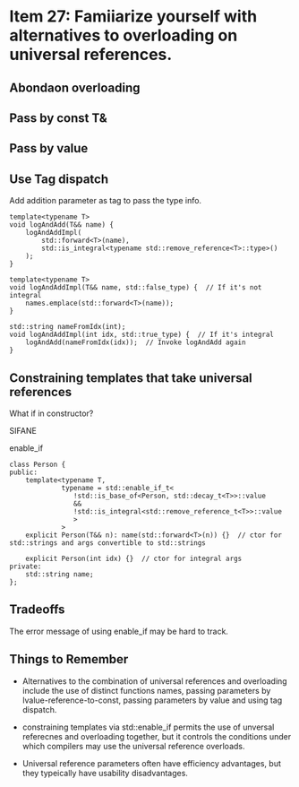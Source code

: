 # Item 27: Famiiarize yourself with alternatives to overloading on universal references.

## Abondaon overloading

## Pass by const T&

## Pass by value

## Use Tag dispatch

Add addition parameter as tag to pass the type info.

    template<typename T>
    void logAndAdd(T&& name) {
        logAndAddImpl(
            std::forward<T>(name), 
            std::is_integral<typename std::remove_reference<T>::type>()
        );
    }

    template<typename T>
    void logAndAddImpl(T&& name, std::false_type) {  // If it's not integral
        names.emplace(std::forward<T>(name));
    }

    std::string nameFromIdx(int);
    void logAndAddImpl(int idx, std::true_type) {  // If it's integral
        logAndAdd(nameFromIdx(idx));  // Invoke logAndAdd again
    }

## Constraining templates that take universal references

What if in constructor?

SIFANE

enable_if

    class Person {
    public:
        template<typename T, 
                 typename = std::enable_if_t<
                    !std::is_base_of<Person, std::decay_t<T>>::value
                    &&
                    !std::is_integral<std::remove_reference_t<T>>::value
                    >
                 >
        explicit Person(T&& n): name(std::forward<T>(n)) {}  // ctor for std::strings and args convertible to std::strings

        explicit Person(int idx) {}  // ctor for integral args
    private:
        std::string name;
    };

## Tradeoffs

The error message of using enable_if may be hard to track.

## Things to Remember

* Alternatives to the combination of universal references and overloading include the use of distinct functions names,
passing parameters by lvalue-reference-to-const, passing parameters by value and using tag dispatch.

* constraining templates via std::enable_if permits the use of unversal referecnes and overloading together, 
but it controls the conditions under which compilers may use the universal reference overloads.

* Universal reference parameters often have efficiency advantages, but they typeically have usability disadvantages.

